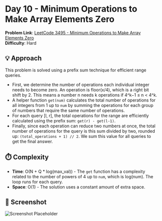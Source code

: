 # Day 10 - Minimum Operations to Make Array Elements Zero

**Problem Link**: [LeetCode 3495 - Minimum Operations to Make Array Elements Zero](https://leetcode.com/problems/minimum-operations-to-make-array-elements-zero/)  
**Difficulty**: Hard

## 💡 Approach

This problem is solved using a prefix sum technique for efficient range queries.

- First, we determine the number of operations each individual integer needs to become zero. An operation is floor(x/4), which is a right bit shift by 2. This means a number n needs k operations if 4^k−1 ≤ n < 4^k.
- A helper function `get(num)` calculates the total number of operations for all integers from 1 up to `num` by summing the operations for each group of numbers that require the same number of operations.
- For each query [l, r], the total operations for the range are efficiently calculated using the prefix sum: `get(r) - get(l-1)`.
- Finally, since each operation can reduce two numbers at once, the total number of operations for the query is this sum divided by two, rounded up: `(total_operations + 1) // 2`. We sum this value for all queries to get the final answer.

## ⏱️ Complexity

- **Time**: O(N + Q * log(max_val)) - The `get` function has a complexity related to the number of powers of 4 up to `num`, which is log(num). The loop runs for each query.
- **Space**: O(1) - The solution uses a constant amount of extra space.

## 📸 Screenshot
![Screenshot Placeholder](screenshot)